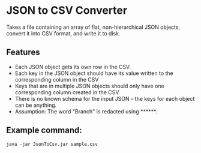 # JSON to CSV Converter

Takes a file containing an array of flat, non-hierarchical JSON objects, convert it into CSV format, and write it to disk.

## Features

* Each JSON object gets its own row in the CSV.
* Each key in the JSON object should have its value written to the corresponding column in the CSV
* Keys that are in multiple JSON objects should only have one corresponding column created in the CSV
* There is no known schema for the input JSON – the keys for each object can be anything.
* Assumption: The word "Branch" is redacted using ******.

## Example command:
    java -jar JsonToCsv.jar sample.csv